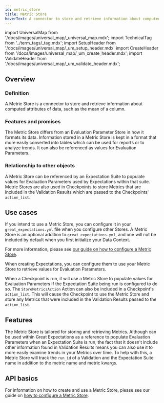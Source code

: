 ```yaml
---
id: metric_store
title: Metric Store
hoverText: A connector to store and retrieve information about computed attributes of data, such as the mean of a column.
---
```


import UniversalMap from '/docs/images/universal_map/_universal_map.mdx';
import TechnicalTag from '../term_tags/_tag.mdx';
import SetupHeader from '/docs/images/universal_map/_um_setup_header.mdx'
import CreateHeader from '/docs/images/universal_map/_um_create_header.mdx';
import ValidateHeader from '/docs/images/universal_map/_um_validate_header.mdx';


<UniversalMap setup='active' connect='active' create='active' validate='active'/> 

## Overview

### Definition

A Metric Store is a connector to store and retrieve information about computed attributes of data, such as the mean of a column.

### Features and promises

The Metric Store differs from an Evaluation Parameter Store in how it formats its data.  Information stored in a Metric Store is kept in a format that more easily converted into tables which can be used for reports or to analyze trends.  It can also be referenced as values for Evaluation Parameters.  

### Relationship to other objects

A Metric Store can be referenced by an Expectation Suite to populate values for Evaluation Parameters used by Expectations within that suite.  Metric Stores are also used in Checkpoints to store Metrics that are included in the Validation Results which are passed to the Checkpoints' `action_list`.

## Use cases

<SetupHeader/>

If you intend to use a Metric Store, you can configure it in your `great_expectations.yml` file when you configure other Stores.  A Metric Store is an optional addition to `great_expectations.yml`, and one will not be included by default when you first initialize your Data Context.

For more information, please see [our guide on how to configure a Metric Store](../guides/setup/configuring_metadata_stores/how_to_configure_a_metricsstore.md).


<CreateHeader/>

When creating Expectations, you can configure them to use your Metric Store to retrieve values for Evaluation Parameters.

<ValidateHeader/>

When a Checkpoint is run, it will use a Metric Store to populate values for Evaluation Parameters if the Expectation Suite being run is configured to do so.  The `StoreMetricsAction` Action can also be included in a Checkpoint's `action_list`.  This will cause the Checkpoint to use the Metric Store and store any Metrics that were included in the Validation Results passed to the `action_list`.

## Features

The Metric Store is tailored for storing and retrieving Metrics.  Although can be used within Great Expectations as a reference to populate Evaluation Parameters when an Expectation Suite is run, the fact that it doesn't include other information found in Validation Results means you can also use it to more easily examine trends in your Metrics over time.  To help with this, a Metric Store will track the `run_id` of a Validation and the Expectation Suite name in addition to the metric name and metric kwargs.

## API basics

For information on how to create and use a Metric Store, please see our guide on [how to configure a Metric Store](../guides/setup/configuring_metadata_stores/how_to_configure_a_metricsstore.md).


